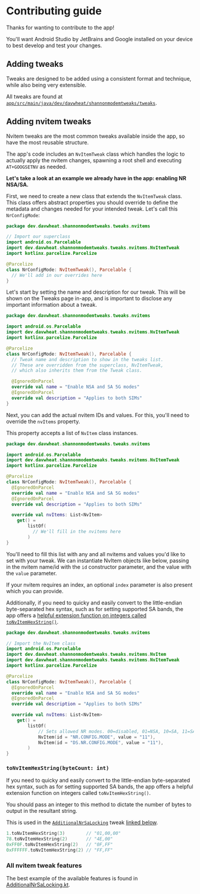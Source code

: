 # Contributing guide

Thanks for wanting to contribute to the app!

You'll want Android Studio by JetBrains and Google installed on your device to best develop and test your changes.

## Adding tweaks

Tweaks are designed to be added using a consistent format and technique, while also being very extensible.

All tweaks are found at [`app/src/main/java/dev/davwheat/shannonmodemtweaks/tweaks`](./app/src/main/java/dev/davwheat/shannonmodemtweaks/tweaks).

## Adding nvitem tweaks

Nvitem tweaks are the most common tweaks available inside the app, so have the most reusable structure.

The app's code includes an `NvItemTweak` class which handles the logic to actually apply the nvitem changes, spawning a root shell and executing `AT+GOOGSETNV` as needed.

**Let's take a look at an example we already have in the app: enabling NR NSA/SA.**

First, we need to create a new class that extends the `NvItemTweak` class. This class offers abstract properties you should override to define the metadata and changes needed for your intended tweak. Let's call this `NrConfigMode`:

```kt
package dev.davwheat.shannonmodemtweaks.tweaks.nvitems

// Import our superclass
import android.os.Parcelable
import dev.davwheat.shannonmodemtweaks.tweaks.nvitems.NvItemTweak
import kotlinx.parcelize.Parcelize

@Parcelize
class NrConfigMode: NvItemTweak(), Parcelable {
  // We'll add in our overrides here
}
```

Let's start by setting the name and description for our tweak. This will be shown on the Tweaks page in-app, and is important to disclose any important information about a tweak.

```kt
package dev.davwheat.shannonmodemtweaks.tweaks.nvitems

import android.os.Parcelable
import dev.davwheat.shannonmodemtweaks.tweaks.nvitems.NvItemTweak
import kotlinx.parcelize.Parcelize

@Parcelize
class NrConfigMode: NvItemTweak(), Parcelable {
  // Tweak name and description to show in the tweaks list.
  // These are overridden from the superclass, NvItemTweak,
  // which also inherits them from the Tweak class.

  @IgnoredOnParcel
  override val name = "Enable NSA and SA 5G modes"
  @IgnoredOnParcel
  override val description = "Applies to both SIMs"
}
```

Next, you can add the actual nvitem IDs and values. For this, you'll need to override the `nvItems` property.

This property accepts a list of `NvItem` class instances.

```kt
package dev.davwheat.shannonmodemtweaks.tweaks.nvitems

import android.os.Parcelable
import dev.davwheat.shannonmodemtweaks.tweaks.nvitems.NvItemTweak
import kotlinx.parcelize.Parcelize

@Parcelize
class NrConfigMode: NvItemTweak(), Parcelable {
  @IgnoredOnParcel
  override val name = "Enable NSA and SA 5G modes"
  @IgnoredOnParcel
  override val description = "Applies to both SIMs"

  override val nvItems: List<NvItem>
    get() =
        listOf(
          // We'll fill in the nvitems here
        )
}
```

You'll need to fill this list with any and all nvitems and values you'd like to set with your tweak. We can instantiate NvItem objects like below, passing in the nvitem name/id with the `id` constructor parameter, and the value with the `value` parameter.

If your nvitem requires an index, an optional `index` parameter is also present which you can provide.

Additionally, if you need to quicky and easily convert to the little-endian byte-separated hex syntax, such as for setting supported SA bands, the app offers a [helpful extension function on integers called `toNvItemHexString()`](#tonvitemhexstringbytecount-int).

```kt
package dev.davwheat.shannonmodemtweaks.tweaks.nvitems

// Import the NvItem class
import android.os.Parcelable
import dev.davwheat.shannonmodemtweaks.tweaks.nvitems.NvItem
import dev.davwheat.shannonmodemtweaks.tweaks.nvitems.NvItemTweak
import kotlinx.parcelize.Parcelize

@Parcelize
class NrConfigMode: NvItemTweak(), Parcelable {
  @IgnoredOnParcel
  override val name = "Enable NSA and SA 5G modes"
  @IgnoredOnParcel
  override val description = "Applies to both SIMs"

  override val nvItems: List<NvItem>
    get() =
        listOf(
            // Sets allowed NR modes. 00=disabled, 01=NSA, 10=SA, 11=SA+NSA
            NvItem(id = "NR.CONFIG.MODE", value = "11"),
            NvItem(id = "DS.NR.CONFIG.MODE", value = "11"),
        )
}
```

### `toNvItemHexString(byteCount: int)`

If you need to quicky and easily convert to the little-endian byte-separated hex syntax, such as for setting supported SA bands, the app offers a helpful extension function on integers called `toNvItemHexString()`.

You should pass an integer to this method to dictate the number of bytes to output in the resultant string.

This is used in the [`AdditionalNrSaLocking`](./app/src/main/java/dev/davwheat/shannonmodemtweaks/tweaks/nvitems/AdditionalNrSaLocking.kt) tweak [linked below](#all-nvitem-tweak-features).

```kt
1.toNvItemHexString(3)        // "01,00,00"
78.toNvItemHexString(2)       // "4E,00"
0xFF0F.toNvItemHexString(2)   // "0F,FF"
0xFFFFFF.toNvItemHexString(2) // "FF,FF"
```

### All nvitem tweak features

The best example of the available features is found in [AdditionalNrSaLocking.kt](./app/src/main/java/dev/davwheat/shannonmodemtweaks/tweaks/nvitems/AdditionalNrSaLocking.kt).
